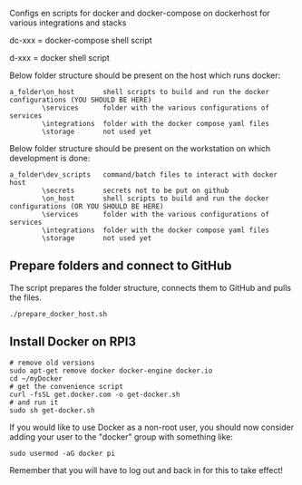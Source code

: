 Configs en scripts for docker and docker-compose on dockerhost for various integrations and stacks

dc-xxx = docker-compose shell script

d-xxx  = docker shell script

Below folder structure should be present on the host which runs docker:
```
a_folder\on_host       shell scripts to build and run the docker configurations (YOU SHOULD BE HERE)
        \services      folder with the various configurations of services
        \integrations  folder with the docker compose yaml files
        \storage       not used yet
```

Below folder structure should be present on the workstation on which development is done:
```
a_folder\dev_scripts   command/batch files to interact with docker host
        \secrets       secrets not to be put on github
        \on_host       shell scripts to build and run the docker configurations (OR YOU SHOULD BE HERE)
        \services      folder with the various configurations of services    
        \integrations  folder with the docker compose yaml files
        \storage       not used yet
```   

## Prepare folders and connect to GitHub
The script prepares the folder structure, connects them to GitHub and pulls the files.

```shell
./prepare_docker_host.sh
```

## Install Docker on RPI3
```shell
# remove old versions
sudo apt-get remove docker docker-engine docker.io
cd ~/myDocker
# get the convenience script 
curl -fsSL get.docker.com -o get-docker.sh
# and run it
sudo sh get-docker.sh
```

If you would like to use Docker as a non-root user, you should now consider
adding your user to the "docker" group with something like:

```script
sudo usermod -aG docker pi
```

Remember that you will have to log out and back in for this to take effect!
